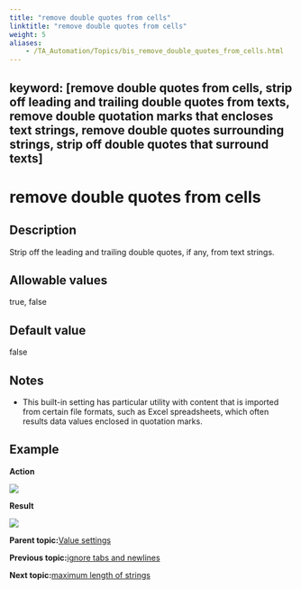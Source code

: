 ```yaml
--- 
title: "remove double quotes from cells"
linktitle: "remove double quotes from cells"
weight: 5
aliases: 
    - /TA_Automation/Topics/bis_remove_double_quotes_from_cells.html
---
```

keyword: [remove double quotes from cells, strip off leading and trailing double quotes from texts, remove double quotation marks that encloses text strings, remove double quotes surrounding strings, strip off double quotes that surround texts]
---

# remove double quotes from cells

## Description

Strip off the leading and trailing double quotes, if any, from text strings.

## Allowable values

true, false

## Default value

false

## Notes

-   This built-in setting has particular utility with content that is imported from certain file formats, such as Excel spreadsheets, which often results data values enclosed in quotation marks.

## Example

**Action**

![](/images//Images/bis_remove_double_quotes_from_cells_pgm.png)

**Result**

![](/images//Images/bis_remove_double_quotes_from_cells_res.png)

**Parent topic:**[Value settings](/TA_Automation/Topics/bis_value.html)

**Previous topic:**[ignore tabs and newlines](/TA_Automation/Topics/bis_ignore_tabs_and_newlines.html)

**Next topic:**[maximum length of strings](/TA_Automation/Topics/bis_maximum_length_of_strings.html)

